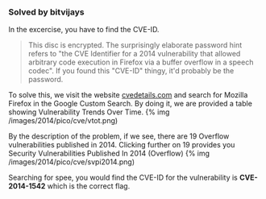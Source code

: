 ### Solved by bitvijays

In the excercise, you have to find the CVE-ID. 
>This disc is encrypted. The surprisingly elaborate password hint refers to "the CVE Identifier for a 2014 vulnerability that allowed arbitrary code execution in Firefox via a buffer overflow in a speech codec". If you found this "CVE-ID" thingy, it'd probably be the password.

To solve this, we visit the website <a href="http://www.cvedetails.com/">cvedetails.com</a> and search for Mozilla Firefox in the Google Custom Search. By doing it, we are provided a table showing Vulnerability Trends Over Time. 
{% img /images/2014/pico/cve/vtot.png)

By the description of the problem, if we see, there are 19 Overflow vulnerabilities published in 2014. Clicking further on 19 provides you Security Vulnerabilities Published In 2014 (Overflow)
{% img /images/2014/pico/cve/svpi2014.png)

Searching for spee, you would find the CVE-ID for the vulnerability is **CVE-2014-1542** which is the correct flag.
